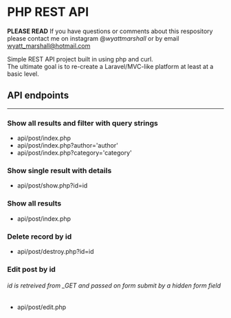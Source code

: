 # PHP REST API

**PLEASE READ**
If you have questions or comments about this respository please contact me on instagram @_wyattmarshall_ or by email wyatt_marshall@hotmail.com

Simple REST API project built in using php and curl. \
The ultimate goal is to re-create a Laravel/MVC-like platform at least at a basic level.

## API endpoints

---

### Show all results and filter with query strings

- api/post/index.php
- api/post/index.php?author='author'
- api/post/index.php?category='category'

### Show single result with details

- api/post/show.php?id=id

### Show all results

- api/post/index.php

### Delete record by id

- api/post/destroy.php?id=id

### Edit post by id

###### id is retreived from \_GET and passed on form submit by a hidden form field

- api/post/edit.php
